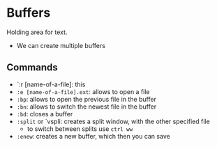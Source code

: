 # Buffers

Holding area for text.

- We can create multiple buffers

## Commands

- `:r [name-of-a-file]: this
- `:e [name-of-a-file].ext`: allows to open a file
- `:bp`: allows to open the previous file in the buffer
- `:bn`: allows to switch the newest file in the buffer
- `:bd`: closes a buffer
- `:split` or `vspli: creates a split window, with the other specified file
  - to switch between splits use `ctrl ww`
- `:enew`: creates a new buffer, which then you can save
